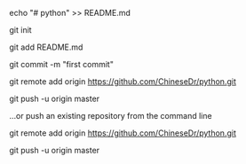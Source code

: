 echo "# python" >> README.md

git init

git add README.md

git commit -m "first commit"

git remote add origin https://github.com/ChineseDr/python.git

git push -u origin master

…or push an existing repository from the command line


git remote add origin https://github.com/ChineseDr/python.git

git push -u origin master

